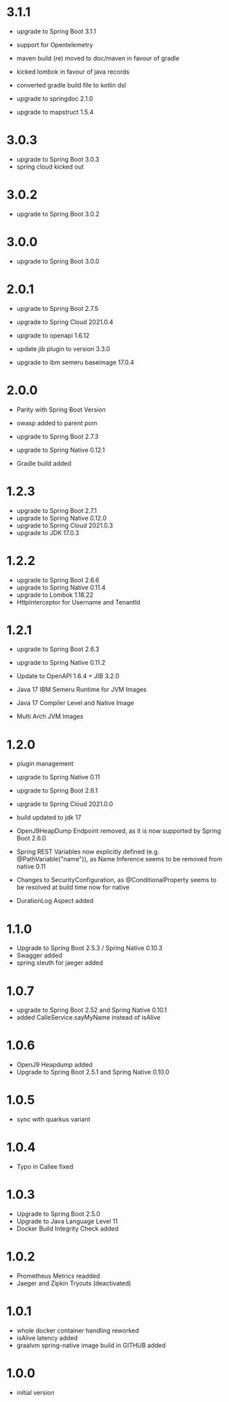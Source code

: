# 3.1.1
- upgrade to Spring Boot 3.1.1
- support for Opentelemetry
- maven build (re) moved to doc/maven in favour of gradle
- kicked lombok in favour of java records
- converted gradle build file to kotlin dsl

- upgrade to springdoc 2.1.0
- upgrade to mapstruct 1.5.4

# 3.0.3
- upgrade to Spring Boot 3.0.3
- spring cloud kicked out

# 3.0.2
- upgrade to Spring Boot 3.0.2

# 3.0.0
- upgrade to Spring Boot 3.0.0

# 2.0.1
- upgrade to Spring Boot 2.7.5
- upgrade to Spring Cloud 2021.0.4
- upgrade to openapi 1.6.12

- update jib plugin to version 3.3.0
- upgrade to ibm semeru baseimage 17.0.4

# 2.0.0
- Parity with Spring Boot Version

- owasp added to parent pom
- upgrade to Spring Boot 2.7.3
- upgrade to Spring Native 0.12.1

- Gradle build added

# 1.2.3
- upgrade to Spring Boot 2.7.1   
- upgrade to Spring Native 0.12.0
- upgrade to Spring Cloud 2021.0.3
- upgrade to JDK 17.0.3

# 1.2.2
- upgrade to Spring Boot 2.6.6
- upgrade to Spring Native 0.11.4
- upgrade to Lombok 1.18.22
- HttpInterceptor for Username and TenantId

# 1.2.1
- upgrade to Spring Boot 2.6.3
- upgrade to Spring Native 0.11.2
- Update to OpenAPI 1.6.4 + JIB 3.2.0

- Java 17 IBM Semeru Runtime for JVM Images
- Java 17 Compiler Level and Native Image
- Multi Arch JVM Images

# 1.2.0
- plugin management
- upgrade to Spring Native 0.11
- upgrade to Spring Boot 2.6.1
- upgrade to Spring Cloud 2021.0.0
- build updated to jdk 17

- OpenJ9HeapDump Endpoint removed, as it is now supported by Spring Boot 2.6.0                               

- Spring REST Variables now explicitly defined (e.g. @PathVariable("name")), as Name Inference seems to be removed from native 0.11
- Changes to SecurityConfiguration, as @ConditionalProperty seems to be resolved at build time now for native
- DurationLog Aspect added    

# 1.1.0
- Upgrade to Spring Boot 2.5.3 / Spring Native 0.10.3
- Swagger added
- spring sleuth for jaeger added

# 1.0.7
- upgrade to Spring Boot 2.52 and Spring Native 0.10.1
- added CalleService.sayMyName instead of isAlive

# 1.0.6
- OpenJ9 Heapdump added
- Upgrade to Spring Boot 2.5.1 and Spring Native 0.10.0

# 1.0.5
- sync with quarkus variant

# 1.0.4
- Typo in Callee fixed

# 1.0.3
- Upgrade to Spring Boot 2.5.0
- Upgrade to Java Language Level 11 
- Docker Build Integrity Check added

# 1.0.2
- Prometheus Metrics readded 
- Jaeger and Zipkin Tryouts (deactivated)

# 1.0.1
- whole docker container handling reworked
- isAlive latency added
- graalvm spring-native image build in GITHUB added 

# 1.0.0
- initial version
